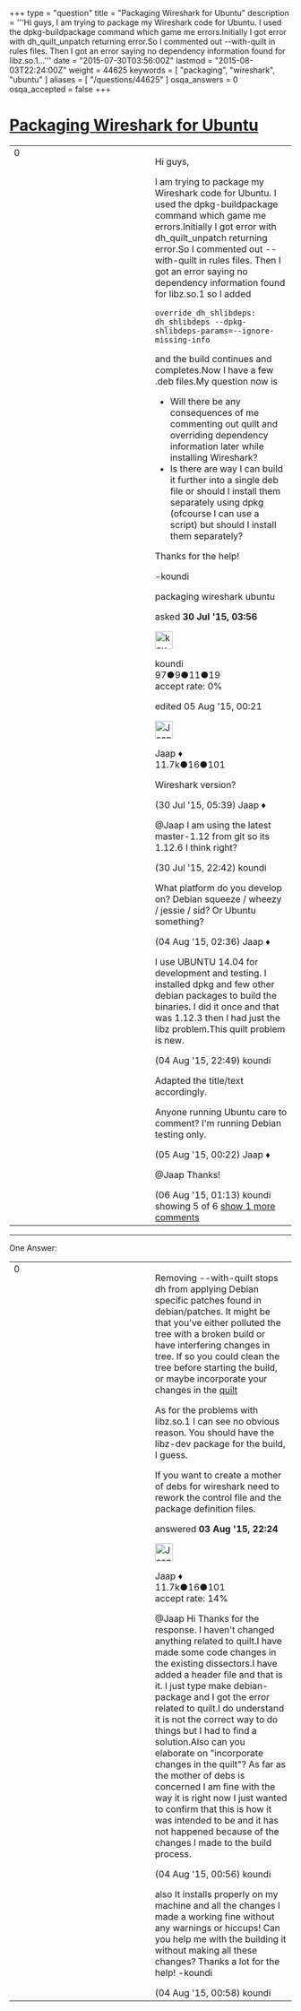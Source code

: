 +++
type = "question"
title = "Packaging Wireshark for Ubuntu"
description = '''Hi guys, I am trying to package my Wireshark code for Ubuntu. I used the dpkg-buildpackage command which game me errors.Initially I got error with dh_quilt_unpatch returning error.So I commented out --with-quilt in rules files. Then I got an error saying no dependency information found for libz.so.1...'''
date = "2015-07-30T03:56:00Z"
lastmod = "2015-08-03T22:24:00Z"
weight = 44625
keywords = [ "packaging", "wireshark", "ubuntu" ]
aliases = [ "/questions/44625" ]
osqa_answers = 0
osqa_accepted = false
+++

<div class="headNormal">

# [Packaging Wireshark for Ubuntu](/questions/44625/packaging-wireshark-for-ubuntu)

</div>

<div id="main-body">

<div id="askform">

<table id="question-table" style="width:100%;"><colgroup><col style="width: 50%" /><col style="width: 50%" /></colgroup><tbody><tr class="odd"><td style="width: 30px; vertical-align: top"><div class="vote-buttons"><div id="post-44625-score" class="post-score" title="current number of votes">0</div><div id="favorite-count" class="favorite-count"></div></div></td><td><div id="item-right"><div class="question-body"><p>Hi guys,</p><p>I am trying to package my Wireshark code for Ubuntu. I used the dpkg-buildpackage command which game me errors.Initially I got error with dh_quilt_unpatch returning error.So I commented out --with-quilt in rules files. Then I got an error saying no dependency information found for libz.so.1 so I added</p><p><code>override_dh_shlibdeps:     dh_shlibdeps --dpkg-shlibdeps-params=--ignore-missing-info</code></p><p>and the build continues and completes.Now I have a few .deb files.My question now is</p><ul><li>Will there be any consequences of me commenting out quilt and overriding dependency information later while installing Wireshark?</li><li>Is there are way I can build it further into a single deb file or should I install them separately using dpkg (ofcourse I can use a script) but should I install them separately?</li></ul><p>Thanks for the help!</p><p>-koundi</p></div><div id="question-tags" class="tags-container tags">packaging wireshark ubuntu</div><div id="question-controls" class="post-controls"></div><div class="post-update-info-container"><div class="post-update-info post-update-info-user"><p>asked <strong>30 Jul '15, 03:56</strong></p><img src="https://secure.gravatar.com/avatar/ed73b970d0135dbac8294249cdadff66?s=32&amp;d=identicon&amp;r=g" class="gravatar" width="32" height="32" alt="koundi&#39;s gravatar image" /><p>koundi<br />
<span class="score" title="97 reputation points">97</span><span title="9 badges"><span class="badge1">●</span><span class="badgecount">9</span></span><span title="11 badges"><span class="silver">●</span><span class="badgecount">11</span></span><span title="19 badges"><span class="bronze">●</span><span class="badgecount">19</span></span><br />
<span class="accept_rate" title="Rate of the user&#39;s accepted answers">accept rate:</span> <span title="koundi has no accepted answers">0%</span></p></div><div class="post-update-info post-update-info-edited"><p>edited 05 Aug '15, 00:21</p><img src="https://secure.gravatar.com/avatar/2337f0406681e5c72ea0e6f1f0d6c0b0?s=32&amp;d=identicon&amp;r=g" class="gravatar" width="32" height="32" alt="Jaap&#39;s gravatar image" /><p>Jaap ♦<br />
<span class="score" title="11680 reputation points"><span>11.7k</span></span><span title="16 badges"><span class="silver">●</span><span class="badgecount">16</span></span><span title="101 badges"><span class="bronze">●</span><span class="badgecount">101</span></span></p></div></div><div id="comments-container-44625" class="comments-container"><span id="44629"></span><div id="comment-44629" class="comment"><div id="post-44629-score" class="comment-score"></div><div class="comment-text"><p>Wireshark version?</p></div><div id="comment-44629-info" class="comment-info"><span class="comment-age">(30 Jul '15, 05:39)</span> Jaap ♦</div></div><span id="44667"></span><div id="comment-44667" class="comment"><div id="post-44667-score" class="comment-score"></div><div class="comment-text"><p>@Jaap I am using the latest master-1.12 from git so its 1.12.6 I think right?</p></div><div id="comment-44667-info" class="comment-info"><span class="comment-age">(30 Jul '15, 22:42)</span> koundi</div></div><span id="44814"></span><div id="comment-44814" class="comment"><div id="post-44814-score" class="comment-score"></div><div class="comment-text"><p>What platform do you develop on? Debian squeeze / wheezy / jessie / sid? Or Ubuntu something?</p></div><div id="comment-44814-info" class="comment-info"><span class="comment-age">(04 Aug '15, 02:36)</span> Jaap ♦</div></div><span id="44849"></span><div id="comment-44849" class="comment"><div id="post-44849-score" class="comment-score"></div><div class="comment-text"><p>I use UBUNTU 14.04 for development and testing. I installed dpkg and few other debian packages to build the binaries. I did it once and that was 1.12.3 then I had just the libz problem.This quilt problem is new.</p></div><div id="comment-44849-info" class="comment-info"><span class="comment-age">(04 Aug '15, 22:49)</span> koundi</div></div><span id="44853"></span><div id="comment-44853" class="comment"><div id="post-44853-score" class="comment-score"></div><div class="comment-text"><p>Adapted the title/text accordingly.</p><p>Anyone running Ubuntu care to comment? I'm running Debian testing only.</p></div><div id="comment-44853-info" class="comment-info"><span class="comment-age">(05 Aug '15, 00:22)</span> Jaap ♦</div></div><span id="44901"></span><div id="comment-44901" class="comment not_top_scorer"><div id="post-44901-score" class="comment-score"></div><div class="comment-text"><p>@Jaap Thanks!</p></div><div id="comment-44901-info" class="comment-info"><span class="comment-age">(06 Aug '15, 01:13)</span> koundi</div></div></div><div id="comment-tools-44625" class="comment-tools"><span class="comments-showing"> showing 5 of 6 </span> <a href="#" class="show-all-comments-link">show 1 more comments</a></div><div class="clear"></div><div id="comment-44625-form-container" class="comment-form-container"></div><div class="clear"></div></div></td></tr></tbody></table>

------------------------------------------------------------------------

<div class="tabBar">

<span id="sort-top"></span>

<div class="headQuestions">

One Answer:

</div>

</div>

<span id="44808"></span>

<div id="answer-container-44808" class="answer">

<table style="width:100%;"><colgroup><col style="width: 50%" /><col style="width: 50%" /></colgroup><tbody><tr class="odd"><td style="width: 30px; vertical-align: top"><div class="vote-buttons"><div id="post-44808-score" class="post-score" title="current number of votes">0</div></div></td><td><div class="item-right"><div class="answer-body"><p>Removing --with-quilt stops dh from applying Debian specific patches found in debian/patches. It might be that you've either polluted the tree with a broken build or have interfering changes in tree. If so you could clean the tree before starting the build, or maybe incorporate your changes in the <a href="http://pkg-perl.alioth.debian.org/howto/quilt.html">quilt</a></p><p>As for the problems with libz.so.1 I can see no obvious reason. You should have the libz-dev package for the build, I guess.</p><p>If you want to create a mother of debs for wireshark need to rework the control file and the package definition files.</p></div><div class="answer-controls post-controls"></div><div class="post-update-info-container"><div class="post-update-info post-update-info-user"><p>answered <strong>03 Aug '15, 22:24</strong></p><img src="https://secure.gravatar.com/avatar/2337f0406681e5c72ea0e6f1f0d6c0b0?s=32&amp;d=identicon&amp;r=g" class="gravatar" width="32" height="32" alt="Jaap&#39;s gravatar image" /><p>Jaap ♦<br />
<span class="score" title="11680 reputation points"><span>11.7k</span></span><span title="16 badges"><span class="silver">●</span><span class="badgecount">16</span></span><span title="101 badges"><span class="bronze">●</span><span class="badgecount">101</span></span><br />
<span class="accept_rate" title="Rate of the user&#39;s accepted answers">accept rate:</span> <span title="Jaap has 155 accepted answers">14%</span></p></div></div><div id="comments-container-44808" class="comments-container"><span id="44812"></span><div id="comment-44812" class="comment"><div id="post-44812-score" class="comment-score"></div><div class="comment-text"><p>@Jaap Hi Thanks for the response. I haven't changed anything related to quilt.I have made some code changes in the existing dissectors.I have added a header file and that is it. I just type make debian-package and I got the error related to quilt.I do understand it is not the correct way to do things but I had to find a solution.Also can you elaborate on "incorporate changes in the quilt"? As far as the mother of debs is concerned I am fine with the way it is right now I just wanted to confirm that this is how it was intended to be and it has not happened because of the changes I made to the build process.</p></div><div id="comment-44812-info" class="comment-info"><span class="comment-age">(04 Aug '15, 00:56)</span> koundi</div></div><span id="44813"></span><div id="comment-44813" class="comment"><div id="post-44813-score" class="comment-score"></div><div class="comment-text"><p>also It installs properly on my machine and all the changes I made a working fine without any warnings or hiccups! Can you help me with the building it without making all these changes? Thanks a lot for the help! -koundi</p></div><div id="comment-44813-info" class="comment-info"><span class="comment-age">(04 Aug '15, 00:58)</span> koundi</div></div></div><div id="comment-tools-44808" class="comment-tools"></div><div class="clear"></div><div id="comment-44808-form-container" class="comment-form-container"></div><div class="clear"></div></div></td></tr></tbody></table>

</div>

<div class="paginator-container-left">

</div>

</div>

</div>

